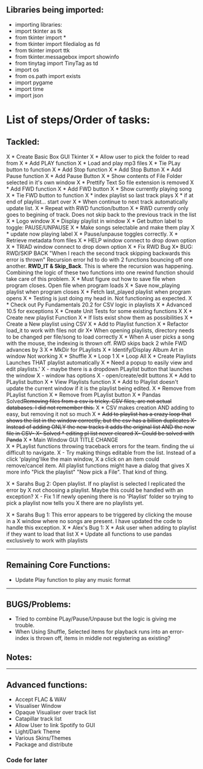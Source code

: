 ## Libraries being imported:

* importing libraries:
* import tkinter as tk
* from tkinter import *
* from tkinter import filedialog as fd
* from tkinter import ttk
* from tkinter.messagebox import showinfo
* from tinytag import TinyTag as td
* import os
* from os.path import exists
* import pygame
* import time
* import json

# List of steps/Order of tasks:

## Tackled:

X * Create Basic Box GUI Tkinter
X * Allow user to pick the folder to read from
X * Add PLAY function
      X * Load and play mp3 files
X * Tie PLay button to function
X * Add Stop function
X * Add Stop Button
X * Add Pause function
X * Add Pause Button 
X * Show contents of File Folder selected in it's own window
X * Prettify Text So file extension is removed
X * Add FWD function
X * Add FWD button
X * Show currently playing song
X * Tie FWD button to function
X  * index playlist so last track plays
X  * if at end of playlist... start over
X * When continue to next track automatically update list.
X * Repeat with RWD function/button
X * RWD currently only goes to begining of track. Does not skip back to the previous track in the list
X * Logo window
X * Display playlist in window
X * Get button label to toggle: PAUSE/UNPAUSE
X * Make songs selectable and make them play
X * update now playing label
X * Pause/unpause toggles correctly.
X * Retrieve metadata from files
X * HELP window connect to drop down option
X * TRIAD window connect to drop down option
X * Fix RWD Bug
X* BUG: RWD/SKIP BACK "When I reach the second track skipping backwards this error is thrown" Recursion error hd to do with 2 functions bouncing off one another. **RWD_IT & Skip_Back**. This is where the recursion was happening. Combining the logic of these two functions into one rewind function should take care of this problem.
X * Must figure out how to save file when program closes. Open file when program loads
X * Save now_playing playlist when program closes
X * Fetch last_played playlist when program opens
X * Testing is just doing my head in. Not functioning as expected.
X * Check out Py Fundamentals 20.2 for CSV logic in playlists
X * Advanced 10.5 for exceptions
X * Create Unit Tests for some existing functions
X 
X * Create new playlist Function
X * If lists exist show them as possibilities
X * Create a New playlist using CSV
X * Add to Playlist function
X * Refactor load_it to work with files not dir
X* When opening playlists, directory needs to be changed per file/song to load correctly
X * When A user picks a song with the mouse, the indexing is thrown off. RWD skips back 2 while FWD advances by 3 
X * MkDir for PLaylists
X * Identify/Display Album Art in window Not working
X * Shuffle
X * Loop 1
X * Loop All
X * Create Playlists Launches THAT playlist automatically
X * Need a popup to easily view and edit playlists.'
    X - maybe there is a dropdown PLaylist button that launches the window
    X - window has options
    X - open/create/edit buttons
X * Add to PLaylist button
X * View Playlists function 
X * Add to Playlist doesn't update the current window if it is the playlist being edited.
X * Remove from PLaylist function
X * Remove from PLaylist button
X * Pandas Solved~~Removing files from a csv is tricky. CSV files, are not actual databases. I did not remember this.~~
X * CSV makes creation AND adding to easy, but removing it not so much
X * ~~Add to playlist has a crazy loop that shows the list in the window correctly, but the csv has a billion duplicates
    X- Instead of adding ONLY the new tracks it adds the original list AND the new file in CSV- 
    X- Solved * editing pl list never cleared
    X- Could be solved with Panda~~
X * Main Window GUI TITLE CHANGE    
X * PLaylist functions throwing traceback errors for the team. finding the ui difficult to navigate.
  X - Try making things editable from the list. Instead of a click 'playing'like the main window,
 X  a click on an item could remove/cancel item. All playlist functions might have a dialog that gives X more info "Pick the playlist" "Now pick a File". That kind of thing.
   
X * Sarahs Bug 2: Open playlist. If no playlist is selected I replicated the error by 
X not choosing a playlist. Maybe this could be handled with an exception?
   X - Fix 1 If newly opening there is no 'Playlist' folder so trying to pick a playlist now tells you
   X there are no playlists yet. 

X * Sarahs Bug 1: This error appears to be triggered by clicking the mouse in a
X window where no songs are present. I have updated the code to handle this exception.
X * Alex's Bug 1:
X * Ask user when adding to playlist if they want to load that list
X * Update all functions to use pandas exclusively to work with playlists

---

## Remaining Core Functions:

* Update Play function to play any music format

---

## BUGS/Problems:

* Tried to combine PLay/Pause/Unpause but the logic is giving me trouble. 
* When Using Shuffle, Selected items for playback runs into an error-index is thrown off, items in middle not registering as existing?

## Notes:



---


## Advanced functions:
* Accept FLAC & WAV
* Visualiser Window
* Opaque Visualiser over track list
* Catapillar track list
* Allow User to link Spotify to GUI
* Light/Dark Theme
* Various Skins/Themes
* Package and distribute




### Code for later



